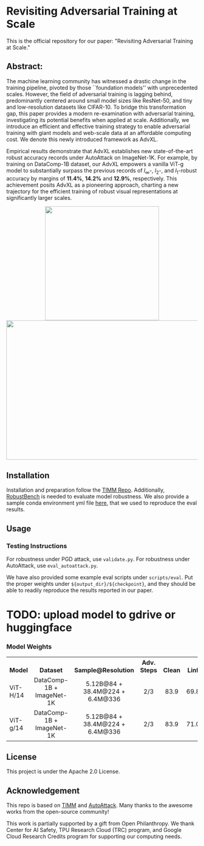  # Revisiting Adversarial Training at Scale

This is the official repository for our paper: "Revisiting Adversarial Training at Scale."


## Abstract:
The machine learning community has witnessed a drastic change in the training pipeline, pivoted by those ``foundation models'' with unprecedented scales. However, the field of adversarial training is lagging behind, predominantly centered around small model sizes like ResNet-50, and tiny and low-resolution datasets like CIFAR-10. To bridge this transformation gap, this paper provides a modern re-examination with adversarial training, investigating its potential benefits when applied at scale. Additionally, we introduce an efficient and effective training strategy to enable adversarial training with giant models and web-scale data at an affordable computing cost. We denote this newly introduced framework as AdvXL.

Empirical results demonstrate that AdvXL establishes new state-of-the-art robust accuracy records under AutoAttack on ImageNet-1K. For example, by training on DataComp-1B dataset, our AdvXL empowers a vanilla ViT-g model to substantially surpass the previous records of $l_{\infty}$-, $l_{2}$-, and $l_{1}$-robust accuracy by margins of **11.4%**, **14.2%** and **12.9%**, respectively. This achievement posits AdvXL as a pioneering approach, charting a new trajectory for the efficient training of robust visual representations at significantly larger scales. 


<div align="center">
  <img src="figures/advxl_scale.png" width="300" height="300" />
</div>
<div align="center">
  <img src="figures/advxl_performance.png" width="529" height="367" />
</div>

## Installation
Installation and preparation follow the [TIMM Repo](https://github.com/huggingface/pytorch-image-models).
Additionally, [RobustBench](https://github.com/RobustBench/robustbench) is needed to evaluate model robustness.
We also provide a sample conda environment yml file [here](environment.yml), that we used to reproduce the eval results.


## Usage
### Testing Instructions
For robustness under PGD attack, use `validate.py`.
For robustness under AutoAttack, use `eval_autoattack.py`.

We have also provided some example eval scripts under `scripts/eval`. 
Put the proper weights under `${output_dir}/${checkpoint}`, and they should be able to readily reproduce the results reported in our paper.

# TODO: upload model to gdrive or huggingface
### Model Weights
<table><tbody>
<!-- START TABLE -->
<!-- TABLE HEADER -->
<th valign="bottom">Model</th>
<th valign="bottom">Dataset</th>
<th valign="bottom">Sample@Resolution</th>
<th valign="bottom">Adv. Steps</th>
<th valign="bottom">Clean</th>
<th valign="bottom">Linf</th>
<th valign="bottom">L2</th>
<th valign="bottom">L1</th>
<th valign="bottom">Weights</th>
<!-- TABLE BODY -->
<tr><td align="left">ViT-H/14</td>
<td align="center">DataComp-1B + ImageNet-1K</td>
<td align="center">5.12B@84 + 38.4M@224 + 6.4M@336</td>
<td align="center">2/3</td>
<td align="center">83.9</td>
<td align="center">69.8</td>
<td align="center">69.8</td>
<td align="center">46.0</td>
<td align="center"><a href="https://huggingface.co/UCSC-VLAA/AdvXL-ViT-H14/blob/main/advxl_vit_h14.pth">download</td>
<tr><td align="left">ViT-g/14</td>
<td align="center">DataComp-1B + ImageNet-1K</td>
<td align="center">5.12B@84 + 38.4M@224 + 6.4M@336</td>
<td align="center">2/3</td>
<td align="center">83.9</td>
<td align="center">71.0</td>
<td align="center">70.4</td>
<td align="center">46.7</td>
<td align="center"><a href="https://huggingface.co/UCSC-VLAA/AdvXL-ViT-g14/blob/main/advxl_vit_g14.pth">download</td>
</tbody></table>


## License
This project is under the Apache 2.0 License.


## Acknowledgement
This repo is based on [TIMM](https://github.com/huggingface/pytorch-image-models) and [AutoAttack](https://github.com/fra31/auto-attack).
Many thanks to the awesome works from the open-source community!

This work is partially supported by a gift from Open Philanthropy. We thank Center for AI Safety, TPU Research Cloud (TRC) program, and Google Cloud Research Credits program for supporting our computing needs.


